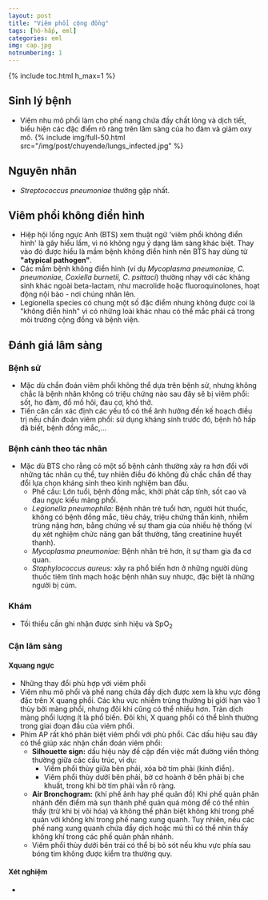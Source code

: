 ```yaml
---
layout: post
title: "Viêm phổi cộng đồng"
tags: [hô-hấp, eml]
categories: eml
img: cap.jpg
notnumbering: 1
---
```


{% include toc.html h_max=1 %}

## Sinh lý bệnh

- Viêm nhu mô phổi làm cho phế nang chứa đầy chất lỏng và dịch tiết, biểu hiện các đặc điểm rõ ràng trên lâm sàng của ho đàm và giảm oxy mô.
{% include img/full-50.html src="/img/post/chuyende/lungs_infected.jpg" %}

## Nguyên nhân
- *Streptococcus pneumoniae* thường gặp nhất.

## Viêm phổi không điển hình
- Hiệp hội lồng ngực Anh (BTS) xem thuật ngữ 'viêm phổi không điển hình' là gây hiểu lầm, vì nó không ngụ ý dạng lâm sàng khác biệt. Thay vào đó được hiểu là mầm bệnh không điển hình nên BTS hay dùng từ **"atypical pathogen"**.
- Các mầm bệnh không điển hình (ví dụ *Mycoplasma pneumoniae, C. pneumoniae, Coxiella burnetii, C. psittaci*) thường nhạy với các kháng sinh khác ngoài beta-lactam, như macrolide hoặc fluoroquinolones, hoạt động nội bào - nơi chúng nhân lên.
- Legionella species có chung một số đặc điểm nhưng không được coi là "không điển hình" vì có những loài khác nhau có thể mắc phải cả trong môi trường cộng đồng và bệnh viện.

## Đánh giá lâm sàng
### Bệnh sử
- Mặc dù chẩn đoán viêm phổi không thể dựa trên bệnh sử, nhưng không chắc là bệnh nhân không có triệu chứng nào sau đây sẽ bị viêm phổi: sốt, ho đàm, đổ mồ hôi, đau cơ, khó thở.
- Tiền căn cần xác định các yếu tố có thể ảnh hưởng đến kế hoạch điều trị nếu chẩn đoán viêm phổi: sử dụng kháng sinh trước đó, bệnh hô hấp đã biết, bệnh đồng mắc,...

### Bệnh cảnh theo tác nhân
- Mặc dù BTS cho rằng có một số bệnh cảnh thường xảy ra hơn đối với những tác nhân cụ thể, tuy nhiên điều đó không đủ chắc chắn để thay đổi lựa chọn kháng sinh theo kinh nghiệm ban đầu.
	- Phế cầu: Lớn tuổi, bệnh đồng mắc, khởi phát cấp tính, sốt cao và đau ngực kiểu màng phổi.
	- *Legionella pneumophila:* Bệnh nhân trẻ tuổi hơn, người hút thuốc, không có bệnh đồng mắc, tiêu chảy, triệu chứng thần kinh, nhiễm trùng nặng hơn, bằng chứng về sự tham gia của nhiều hệ thống (ví dụ xét nghiệm chức năng gan bất thường, tăng creatinine huyết thanh).
	- *Mycoplasma pneumoniae:* Bệnh nhân trẻ hơn, ít sự tham gia đa cơ quan.
	- *Staphylococcus aureus:* xảy ra phổ biến hơn ở những người dùng thuốc tiêm tĩnh mạch hoặc bệnh nhân suy nhược, đặc biệt là những người bị cúm.

### Khám
- Tối thiểu cần ghi nhận được sinh hiệu và SpO<sub>2</sub>

### Cận lâm sàng
#### Xquang ngực
- Những thay đổi phù hợp với viêm phổi
- Viêm nhu mô phổi và phế nang chứa đầy dịch được xem là khu vực đông đặc trên X quang phổi. Các khu vực nhiễm trùng thường bị giới hạn vào 1 thùy bởi màng phổi, nhưng đôi khi cũng có thể nhiều hơn. Tràn dịch màng phổi lượng ít là phổ biến. Đôi khi, X quang phổi có thể bình thường trong giai đoạn đầu của viêm phổi.
- Phim AP rất khó phân biệt viêm phổi với phù phổi. Các dấu hiệu sau đây có thể giúp xác nhận chẩn đoán viêm phổi:
	- **Silhouette sign:** dấu hiệu này đề cập đến việc mất đường viền thông thường giữa các cấu trúc, ví dụ:
		- Viêm phổi thùy giữa bên phải, xóa bờ tim phải (kinh điển).
		- Viêm phổi thùy dưới bên phải, bờ cơ hoành ở bên phải bị che khuất, trong khi bờ tim phải vẫn rõ ràng.
	- **Air Bronchogram:** (khí phế ảnh hay phế quản đồ) Khi phế quản phân nhánh đến điểm mà sụn thành phế quản quá mỏng để có thể nhìn thấy (trừ khi bị vôi hóa) và không thể phân biệt không khí trong phế quản với không khí trong phế nang xung quanh. Tuy nhiên, nếu các phế nang xung quanh chứa đầy dịch hoặc mủ thì có thể nhìn thấy không khí trong các phế quản phân nhánh.
	- Viêm phổi thùy dưới bên trái có thể bị bỏ sót nếu khu vực phía sau bóng tim không được kiểm tra thường quy.
	
#### Xét nghiệm
- 







